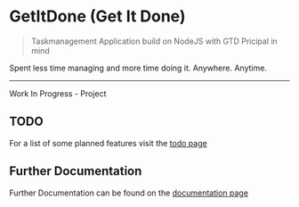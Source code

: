 # GetItDone (Get It Done)

> Taskmanagement Application build on NodeJS with GTD Pricipal in mind

Spent less time managing and more time doing it. Anywhere. Anytime.

---

Work In Progress - Project

## TODO

For a list of some planned features visit the [todo page](TODO.md)

## Further Documentation

Further Documentation can be found on the [documentation page](DOCUMENTATION.md)
